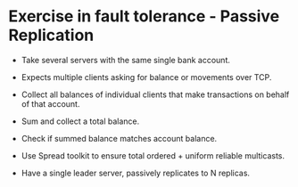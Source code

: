 # Exercise in fault tolerance - Passive Replication #

- Take several servers with the same single bank account.

- Expects multiple clients asking for balance or movements over TCP.

- Collect all balances of individual clients that make transactions on behalf of that account.

- Sum and collect a total balance.

- Check if summed balance matches account balance.

- Use Spread toolkit to ensure total ordered + uniform reliable multicasts.

- Have a single leader server, passively replicates to N replicas.